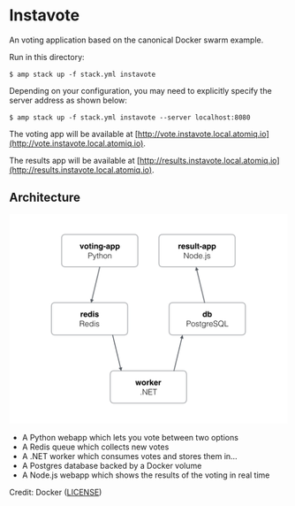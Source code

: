 Instavote
=========

An voting application based on the canonical Docker swarm example.

Run in this directory:

    $ amp stack up -f stack.yml instavote

Depending on your configuration, you may need to explicitly specify the server address as shown below:

    $ amp stack up -f stack.yml instavote --server localhost:8080

The voting app will be available at [http://vote.instavote.local.atomiq.io](http://vote.instavote.local.atomiq.io).

The results app will be available at [http://results.instavote.local.atomiq.io](http://results.instavote.local.atomiq.io).

Architecture
------------

![Architecture diagram](architecture.png)

* A Python webapp which lets you vote between two options
* A Redis queue which collects new votes
* A .NET worker which consumes votes and stores them in…
* A Postgres database backed by a Docker volume
* A Node.js webapp which shows the results of the voting in real time

Credit: Docker ([LICENSE](https://github.com/docker/example-voting-app/blob/master/LICENSE))

